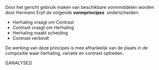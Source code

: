 Door het gericht gebruik maken van beschikbare vormmiddelen worden door Hermann Erpf de volgende **vormprincipes**  onderscheiden:

- Herhaling vraagt om Contrast
- Contrast vraagt om Herhaling
- Herhaling maakt scheiding
- Contrast verbindt

De werking van deze principes is mee afhankelijk van de plaats in de compositie waar herhaling, variatie en contrast optreden.

[[ANALYSE]]